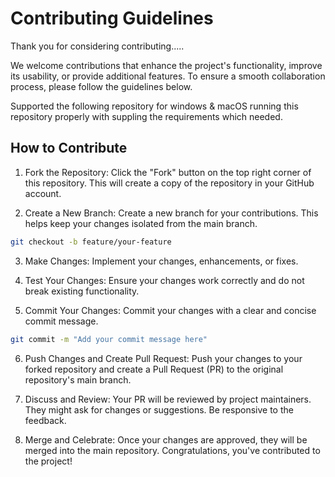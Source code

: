 # Contributing Guidelines

Thank you for considering contributing.....

We welcome contributions that enhance the project's functionality, improve its usability, or provide additional features. To ensure a smooth collaboration process, please follow the guidelines below.

Supported the following repository for windows & macOS running this repository properly with suppling the requirements which needed.

## How to Contribute

1. Fork the Repository:
   Click the "Fork" button on the top right corner of this repository. This will create a copy of the repository in your GitHub account.

2. Create a New Branch:
   Create a new branch for your contributions. This helps keep your changes isolated from the main branch.

```bash
git checkout -b feature/your-feature
```

3. Make Changes:
   Implement your changes, enhancements, or fixes.

4. Test Your Changes:
   Ensure your changes work correctly and do not break existing functionality.

5. Commit Your Changes:
   Commit your changes with a clear and concise commit message.

```bash
git commit -m "Add your commit message here"
```

6. Push Changes and Create Pull Request:
   Push your changes to your forked repository and create a Pull Request (PR) to the original repository's main branch.

7. Discuss and Review:
   Your PR will be reviewed by project maintainers. They might ask for changes or suggestions. Be responsive to the feedback.

8. Merge and Celebrate:
   Once your changes are approved, they will be merged into the main repository. Congratulations, you've contributed to the project!
